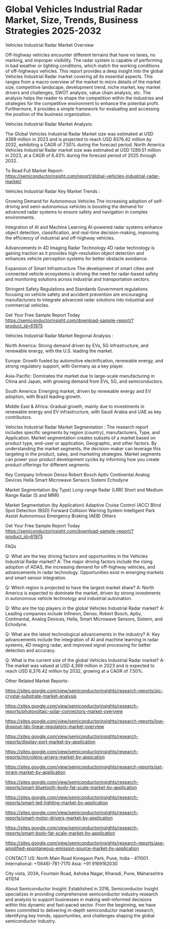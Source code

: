 <h1>Global Vehicles Industrial Radar Market, Size, Trends, Business Strategies 2025-2032</h1>
Vehicles Industrial Radar Market Overview

Off-highway vehicles encounter different terrains that have no lanes, no marking, and improper visibility. The radar system is capable of performing in bad weather or lighting conditions, which match the working conditions of off-highways vehicles. This report provides a deep insight into the global Vehicles Industrial Radar market covering all its essential aspects. This ranges from a macro overview of the market to micro details of the market size, competitive landscape, development trend, niche market, key market drivers and challenges, SWOT analysis, value chain analysis, etc. The analysis helps the reader to shape the competition within the industries and strategies for the competitive environment to enhance the potential profit. Furthermore, it provides a simple framework for evaluating and accessing the position of the business organization.

Vehicles Industrial Radar Market Analysis:

The Global Vehicles Industrial Radar Market size was estimated at USD 4369 million in 2023 and is projected to reach USD 8376.42 million by 2032, exhibiting a CAGR of 7.50% during the forecast period. North America Vehicles Industrial Radar market size was estimated at USD 1289.51 million in 2023, at a CAGR of 6.43% during the forecast period of 2025 through 2032.

To Read Full Market Report-
https://semiconductorinsight.com/report/global-vehicles-industrial-radar-market/

Vehicles Industrial Radar Key Market Trends :

Growing Demand for Autonomous Vehicles The increasing adoption of self-driving and semi-autonomous vehicles is boosting the demand for advanced radar systems to ensure safety and navigation in complex environments.

Integration of AI and Machine Learning AI-powered radar systems enhance object detection, classification, and real-time decision-making, improving the efficiency of industrial and off-highway vehicles.

Advancements in 4D Imaging Radar Technology 4D radar technology is gaining traction as it provides high-resolution object detection and enhances vehicle perception systems for better obstacle avoidance.

Expansion of Smart Infrastructure The development of smart cities and connected vehicle ecosystems is driving the need for radar-based safety and monitoring solutions across industrial and transportation sectors.

Stringent Safety Regulations and Standards Government regulations focusing on vehicle safety and accident prevention are encouraging manufacturers to integrate advanced radar solutions into industrial and commercial vehicles.

Get Your Free Sample Report Today
https://semiconductorinsight.com/download-sample-report/?product_id=61975

Vehicles Industrial Radar Market Regional Analysis :

North America:
Strong demand driven by EVs, 5G infrastructure, and renewable energy, with the U.S. leading the market.

Europe:
Growth fueled by automotive electrification, renewable energy, and strong regulatory support, with Germany as a key player.

Asia-Pacific:
Dominates the market due to large-scale manufacturing in China and Japan, with growing demand from EVs, 5G, and semiconductors.

South America:
Emerging market, driven by renewable energy and EV adoption, with Brazil leading growth.

Middle East & Africa:
Gradual growth, mainly due to investments in renewable energy and EV infrastructure, with Saudi Arabia and UAE as key contributors.

Vehicles Industrial Radar Market Segmentation :
The research report includes specific segments by region (country), manufacturers, Type, and Application. Market segmentation creates subsets of a market based on product type, end-user or application, Geographic, and other factors. By understanding the market segments, the decision-maker can leverage this targeting in the product, sales, and marketing strategies. Market segments can power your product development cycles by informing how you create product offerings for different segments.

Key Company
Infineon
Denso
Robert Bosch
Aptiv
Continental
Analog Devices
Hella
Smart Microwave Sensors
Sistemi
Echodyne

Market Segmentation (by Type)
Long-range Radar (LRR)
Short and Medium Range Radar (S and MRR)

Market Segmentation (by Application)
Adaptive Cruise Control (ACC)
Blind Spot Detection (BSD)
Forward Collision Warning System
Intelligent Park Assist
Autonomous Emergency Braking (AEB)
Others

Get Your Free Sample Report Today
https://semiconductorinsight.com/download-sample-report/?product_id=61975

FAQs

Q: What are the key driving factors and opportunities in the Vehicles Industrial Radar market?
A: The major driving factors include the rising adoption of ADAS, the increasing demand for off-highway vehicles, and advancements in radar technology. Opportunities exist in emerging markets and smart sensor integration.

Q: Which region is projected to have the largest market share?
A: North America is expected to dominate the market, driven by strong investments in autonomous vehicle technology and industrial automation.

Q: Who are the top players in the global Vehicles Industrial Radar market?
A: Leading companies include Infineon, Denso, Robert Bosch, Aptiv, Continental, Analog Devices, Hella, Smart Microwave Sensors, Sistemi, and Echodyne.

Q: What are the latest technological advancements in the industry?
A: Key advancements include the integration of AI and machine learning in radar systems, 4D imaging radar, and improved signal processing for better detection and accuracy.

Q: What is the current size of the global Vehicles Industrial Radar market?
A: The market was valued at USD 4,369 million in 2023 and is expected to reach USD 8,376.42 million by 2032, growing at a CAGR of 7.50%.

Other Related Market Reports-

https://sites.google.com/view/semiconductorinsights/research-reports/sic-crystal-substrate-market-analysis

https://sites.google.com/view/semiconductorinsights/research-reports/photovoltaic-solar-connectors-market-overview

https://sites.google.com/view/semiconductorinsights/research-reports/low-dropout-ldo-linear-regulators-market-overview

https://sites.google.com/view/semiconductorinsights/research-reports/display-port-market-by-application

https://sites.google.com/view/semiconductorinsights/research-reports/microlens-arrays-market-by-appication

https://sites.google.com/view/semiconductorinsights/research-reports/sst-mram-market-by-application

https://sites.google.com/view/semiconductorinsights/research-reports/smart-bluetooth-body-fat-scale-market-by-application

https://sites.google.com/view/semiconductorinsights/research-reports/smart-led-lighting-market-by-application

https://sites.google.com/view/semiconductorinsights/research-reports/smart-motor-drivers-market-by-application

https://sites.google.com/view/semiconductorinsights/research-reports/smart-body-fat-scale-market-by-application

https://sites.google.com/view/semiconductorinsights/research-reports/ase-amplified-spontaneous-emission-source-market-by-application

CONTACT US:
North Main Road Koregaon Park, Pune, India - 411001.
International: +1(646)-781-7170
Asia: +91 9169162030

City vista, 203A, Fountain Road, Ashoka Nagar, Kharadi, Pune, Maharashtra 411014

About Semiconductor Insight:
Established in 2016, Semiconductor Insight specializes in providing comprehensive semiconductor industry research and analysis to support businesses in making well-informed decisions within this dynamic and fast-paced sector. From the beginning, we have been committed to delivering in-depth semiconductor market research, identifying key trends, opportunities, and challenges shaping the global semiconductor industry.
